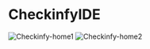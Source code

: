# CheckinfyIDE 

![Checkinfy-home1](https://user-images.githubusercontent.com/61022242/87338919-7bf04700-c563-11ea-8ae8-570e7f1da2fa.png)
![Checkinfy-home2](https://user-images.githubusercontent.com/61022242/87339194-e0130b00-c563-11ea-8721-75509643a495.png)

